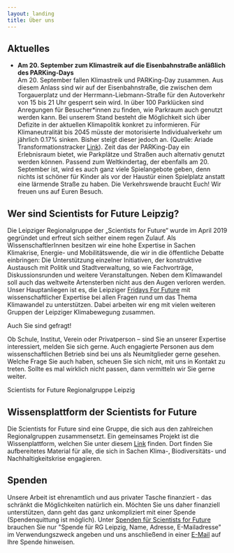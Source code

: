 ```yaml
---
layout: landing
title: Über uns
---
```

<h2>Aktuelles</h2>
<ul>
<li><b>Am 20. September zum Klimastreik auf die Eisenbahnstraße anläßlich des PARKing-Days</b><br>
Am 20. September fallen Klimastreik und PARKing-Day zusammen. Aus diesem Anlass sind wir auf der Eisenbahnstraße, die zwischen dem Torgauerplatz und der Herrmann-Liebmann-Straße für den Autoverkehr von 15 bis 21 Uhr gesperrt sein wird. In über 100 Parklücken sind Anregungen für Besucher*innen zu finden, wie Parkraum auch genutzt werden kann. Bei unserem Stand besteht die Möglichkeit sich über Defizite in der aktuellen Klimapolitik konkret zu informieren. Für Klimaneutralität bis 2045 müsste der motorisierte Individualverkehr um jährlich 0.17% sinken. Bisher steigt dieser jedoch an. (Quelle: Ariade Transformationstracker <a href="https://tracker.ariadneprojekt.de/de/" target="blank">Link</a>). Zeit das der PARKing-Day ein Erlebnisraum bietet, wie Parkplätze und Straßen auch alternativ genutzt werden können. Passend zum Weltkindertag, der ebenfalls am 20. September ist, wird es auch ganz viele Spielangebote geben, denn nichts ist schöner für Kinder als vor der Haustür einen Spielplatz anstatt eine lärmende Straße zu haben. Die Verkehrswende braucht Euch! Wir freuen uns auf Euren Besuch.         
</li> 
</ul>

<h2>Wer sind Scientists for Future Leipzig?</h2>

Die Leipziger Regionalgruppe der „Scientists for Future“ wurde im April 2019 gegründet und erfreut sich seither einem regen Zulauf. Als WissenschaftlerInnen besitzen wir eine hohe Expertise in Sachen Klimakrise, Energie- und Mobilitätswende, die wir in die öffentliche Debatte einbringen: Die Unterstützung einzelner Initiativen, der konstruktive Austausch mit Politik und Stadtverwaltung, so wie Fachvorträge, Diskussionsrunden und weitere Veranstaltungen. Neben dem Klimawandel soll auch das weltweite Artensterben nicht aus den Augen verloren werden. Unser Hauptanliegen ist es, die Leipziger <a href="https://fffleipzig.de/" target="blank">Fridays For Future</a> mit wissenschaftlicher Expertise bei allen Fragen rund um das Thema Klimawandel zu unterstützen. Dabei arbeiten wir eng mit vielen weiteren Gruppen der Leipziger Klimabewegung zusammen.

Auch Sie sind gefragt! 

Ob Schule, Institut, Verein oder Privatperson – sind Sie an unserer Expertise interessiert, melden Sie sich gerne. Auch engagierte Personen aus dem wissenschaftlichen Betrieb sind bei uns als Neumitglieder gerne gesehen. Welche Frage Sie auch haben, scheuen Sie sich nicht, mit uns in Kontakt zu treten. Sollte es mal wirklich nicht passen, dann vermitteln wir Sie gerne weiter.

Scientists for Future Regionalgruppe Leipzig


<h2>Wissensplattform der Scientists for Future</h2>

Die Scientists for Future sind eine Gruppe, die sich aus den zahlreichen Regionalgruppen zusammensetzt. Ein gemeinsames Projekt ist die Wissenplattform, welchen Sie unter diesem <a target="blank" href="https://info-de.scientists4future.org/">Link</a> finden. Dort finden Sie aufbereitetes Material für alle, die sich in Sachen Klima-, Biodiversitäts- und Nachhaltigkeitskrise engagieren.  


<h2>Spenden</h2>

Unsere Arbeit ist ehrenamtlich und aus privater Tasche finanziert - das schränkt die Möglichkeiten natürlich ein. Möchten Sie uns daher finanziell unterstützen, dann geht das ganz unkompliziert mit einer Spende (Spendenquittung ist möglich). Unter <a href="https://de.scientists4future.org/ueber-uns/spenden/">Spenden für Scientists for Future</a> brauchen Sie nur "Spende für RG Leipzig, Name, Adresse, E-Mailadresse" im Verwendungszweck angeben und uns anschließend in einer <a href="mailto:leipzig@scientists4future.org">E-Mail</a> auf Ihre Spende hinweisen.
